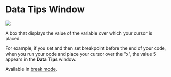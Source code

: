 
# Data Tips Window


![](../images/valuetip_ZA01201790.gif)



A box that displays the value of the variable over which your cursor is placed.

For example, if you set and then set breakpoint before the end of your code, when you run your code and place your cursor over the "x", the value 5 appears in the  **Data** **Tips** window.

Available in  [break mode](b8bdf64f-5920-1ae9-16d0-b26d09524a30.md).
